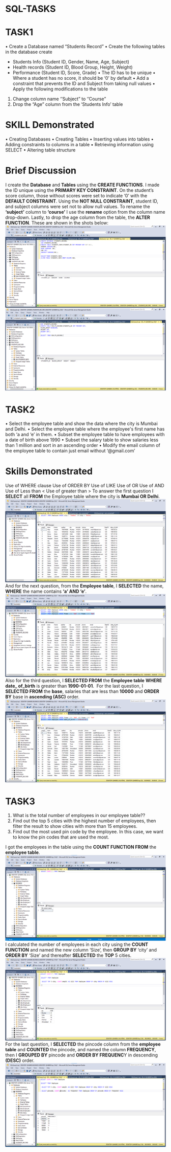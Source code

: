 # SQL-TASKS
# TASK1 
•	Create a Database named “Students Record”
•	Create the following tables in the database create
- Students Info  (Student ID, Gender, Name, Age, Subject)
- Health records (Student ID, Blood Group, Height, Weight)
-	Performance (Student ID, Score, Grade)
•	The ID has to be unique
•	Where a student has no score, it should be ‘0’ by default
•	Add a constraint that prevents the ID and Subject from taking null values
•	Apply the following modifications to the table
1.	Change column name ‘’Subject” to ‘’Course” 
2.	Drop the “Age” column from the ‘Students Info’ table
  # SKILL Demonstrated
•	Creating Databases
•	Creating Tables
•	Inserting values into tables
•	Adding constraints to columns in a table
•	Retrieving information using SELECT
•	Altering table structure
 # Brief Discussion
I create the **Database** and **Tables** using the **CREATE FUNCTIONS**. I made the ID unique using the **PRIMARY KEY CONSTRAINT**. On the student’s score column, those without scores were set to indicate ‘0’ with the **DEFAULT CONSTRAINT**. Using the **NOT NULL CONSTRAINT**, student ID, and subject columns were set not to allow null values.  To rename the **‘subject’** column to **‘course’** I use the **rename** option from the column name drop-down. Lastly, to drop the age column from the table, the **ALTER FUNCTION**. These are shown in the  shots below:
![](1.2.png)
![](1.3.png)
# TASK2 
•	Select the employee table and show the data where the city is Mumbai and Delhi. 
•	Select the employee table where the employee's first name has both ‘a and ‘e’  in them. 
•	 Subset the employee table to have employees with a date of birth above 1990
•	Subset the salary table to show salaries less than 1 million and sort in an ascending order
•	Modify the email column of the employee table to contain just email without ‘@gmail.com’
# Skills Demonstrated
Use of WHERE clause
Use of ORDER BY
Use of LIKE
Use of OR
Use of AND
Use of Less than <
Use of greater than >
To answer the first question I **SELECT** all **FROM** the Employee table where the city is **Mumbai OR Delhi**.
![](2.1.png)
And for the next question,  from the **Employee table**, I **SELECTED** the name, **WHERE** the name contains **‘a’ AND ‘e’**. 
![](2.2.png)
Also for the third question, I **SELECTED FROM** the **Employee table** **WHERE date_ of_birth** is greater than **1990-01-01**.
![]()
For the last question, I **SELECTED FROM** the **base**, salaries that are less than **10000** and **ORDER BY** base in **ascending (ASC)** order.
![](2.3.png)
# TASK3
1. What is the total number of employees in our employee table??
2. Find out the top 5 cities with the highest number of employees, then filter the result to show cities with more than 15 employees.
3. Find out the most used pin code by the employee. In this case, we want to know the pin codes that are used the most.
  
I got the employees in the table using the **COUNT FUNCTION FROM** the **employee table**.
![](TASK3.1.png)
I calculated the number of employees in each city using the **COUNT FUNCTION** and named the new column ‘Size’, then **GROUP BY** ‘city’ and **ORDER BY** ‘Size’ and thereafter **SELECTED** the **TOP** 5 cities.
![](3.2.png)
For the last question, I **SELECTED** the pincode column from the **employee table** and **COUNTED** the pincode, and named the column **FREQUENCY**, then I **GROUPED BY** pincode and **ORDER BY FREQUENC**Y in descending **(DESC)**  order.
![](3.3.png)









